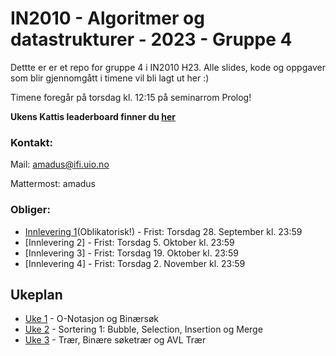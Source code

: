# IN2010 - Algoritmer og datastrukturer - 2023 - Gruppe 4

Dettte er er et repo for gruppe 4 i IN2010 H23. Alle slides, kode og oppgaver som blir gjennomgått i timene vil bli lagt ut her :)

Timene foregår på torsdag kl. 12:15 på seminarrom Prolog! 

**Ukens Kattis leaderboard finner du [her](https://open.kattis.com/contests/avnmke)**

### Kontakt:

Mail: amadus@ifi.uio.no

Mattermost: amadus



### Obliger:

* [Innlevering 1](https://www.uio.no/studier/emner/matnat/ifi/IN2010/h23/innleveringer/innlevering1.pdf)(Oblikatorisk!) - Frist: Torsdag 28. September kl. 23:59
* [Innlevering 2] - Frist: Torsdag 5. Oktober kl. 23:59
* [Innlevering 3] - Frist: Torsdag 19. Oktober kl. 23:59
* [Innlevering 4] - Frist: Torsdag 2. November kl. 23:59


## Ukeplan
* [Uke 1](https://github.com/amaduswaray/IN2010-Gruppe-4/tree/main/Uke%201) - O-Notasjon og Binærsøk
* [Uke 2](https://github.com/amaduswaray/IN2010-Gruppe-4/tree/main/Uke%202) - Sortering 1: Bubble, Selection, Insertion og Merge
* [Uke 3](https://github.com/amaduswaray/IN2010-Gruppe-4/tree/main/Uke%203) - Trær, Binære søketrær og AVL Trær
